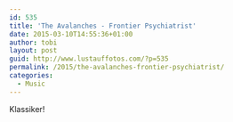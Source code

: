 ```yaml
---
id: 535
title: 'The Avalanches - Frontier Psychiatrist'
date: 2015-03-10T14:55:36+01:00
author: tobi
layout: post
guid: http://www.lustauffotos.com/?p=535
permalink: /2015/the-avalanches-frontier-psychiatrist/
categories:
  - Music
---
```

Klassiker!